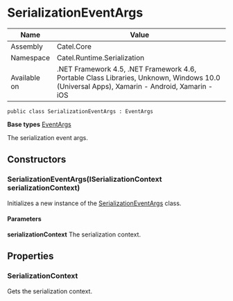 

# SerializationEventArgs

Name|Value
---|---
Assembly|Catel.Core
Namespace|Catel.Runtime.Serialization
Available on|.NET Framework 4.5, .NET Framework 4.6, Portable Class Libraries, Unknown, Windows 10.0 (Universal Apps), Xamarin - Android, Xamarin - iOS

```
public class SerializationEventArgs : EventArgs
```

**Base types**
[EventArgs]()


The serialization event args.



## Constructors

### SerializationEventArgs(ISerializationContext serializationContext)

Initializes a new instance of the [SerializationEventArgs](#) class.

#### Parameters

**serializationContext**
The serialization context.



## Properties

### SerializationContext

Gets the serialization context.



